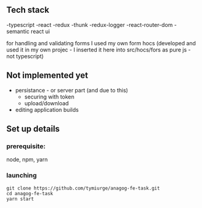 ## Tech stack 
-typescript
-react 
-redux 
-thunk
-redux-logger
-react-router-dom
-semantic react ui

for handling and validating forms I used my own form hocs (developed and used it in my own projec - I inserted it here into src/hocs/fors as pure js - not typescript)

## Not implemented yet 
- persistance - or server part (and due to this)
  - securing with token
  - upload/download
- editing application builds 

## Set up details
### prerequisite: 
node, npm, yarn 

### launching 
```
git clone https://github.com/tymiurge/anagog-fe-task.git
cd anagog-fe-task
yarn start
```
